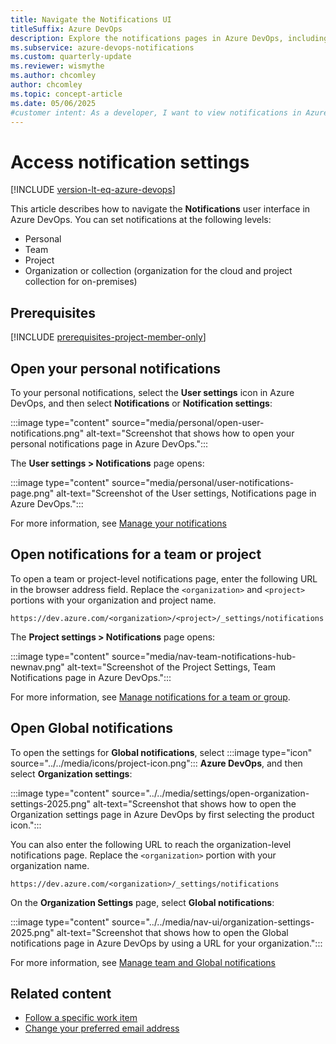 ```yaml
---
title: Navigate the Notifications UI
titleSuffix: Azure DevOps 
description: Explore the notifications pages in Azure DevOps, including personal status, team and project-level status, and global settings.
ms.subservice: azure-devops-notifications
ms.custom: quarterly-update
ms.reviewer: wismythe
ms.author: chcomley
author: chcomley
ms.topic: concept-article
ms.date: 05/06/2025
#customer intent: As a developer, I want to view notifications in Azure DevOps, so I can check the status of notifications for myself, my team or project, and also global settings.
---
```


# Access notification settings

[!INCLUDE [version-lt-eq-azure-devops](../../includes/version-lt-eq-azure-devops.md)]

This article describes how to navigate the **Notifications** user interface in Azure DevOps. You can set notifications at the following levels:

* Personal
* Team
* Project
* Organization or collection (organization for the cloud and project collection for on-premises)

## Prerequisites

[!INCLUDE [prerequisites-project-member-only](../../includes/prerequisites-project-member-only.md)]

<a id="open-person-level"></a>

## Open your personal notifications 

To your personal notifications, select the **User settings** icon in Azure DevOps, and then select **Notifications** or **Notification settings**:

:::image type="content" source="media/personal/open-user-notifications.png" alt-text="Screenshot that shows how to open your personal notifications page in Azure DevOps.":::

The **User settings > Notifications** page opens:

:::image type="content" source="media/personal/user-notifications-page.png" alt-text="Screenshot of the User settings, Notifications page in Azure DevOps.":::

For more information, see [Manage your notifications](manage-your-personal-notifications.md)

<a id="project"></a>

## Open notifications for a team or project

To open a team or project-level notifications page, enter the following URL in the browser address field. Replace the `<organization>` and `<project>` portions with your organization and project name. 

```URL
https://dev.azure.com/<organization>/<project>/_settings/notifications
```

The **Project settings > Notifications** page opens:

:::image type="content" source="media/nav-team-notifications-hub-newnav.png" alt-text="Screenshot of the Project Settings, Team Notifications page in Azure DevOps.":::

For more information, see [Manage notifications for a team or group](manage-team-group-global-organization-notifications.md).

<a id="open-org-level"></a>

## Open Global notifications

To open the settings for **Global notifications**, select :::image type="icon" source="../../media/icons/project-icon.png"::: **Azure DevOps**, and then select **Organization settings**: 

:::image type="content" source="../../media/settings/open-organization-settings-2025.png" alt-text="Screenshot that shows how to open the Organization settings page in Azure DevOps by first selecting the product icon.":::

You can also enter the following URL to reach the organization-level notifications page. Replace the `<organization>` portion with your organization name.

```URL
https://dev.azure.com/<organization>/_settings/notifications
```

On the **Organization Settings** page, select **Global notifications**:

:::image type="content" source="../../media/nav-ui/organization-settings-2025.png" alt-text="Screenshot that shows how to open the Global notifications page in Azure DevOps by using a URL for your organization.":::

For more information, see [Manage team and Global notifications](manage-team-group-global-organization-notifications.md)

## Related content

- [Follow a specific work item](../../boards/work-items/follow-work-items.md)
- [Change your preferred email address](change-email-address.md)